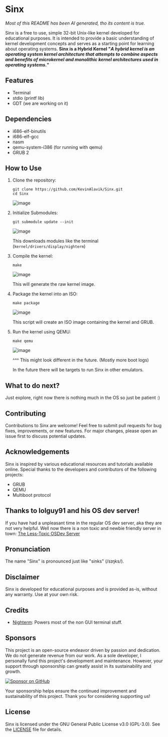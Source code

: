 # Sinx
*Most of this README has been AI generated, tho its content is true.* 

Sinx is a free to use, simple 32-bit Unix-like kernel developed for educational purposes. It is intended to provide a basic understanding of kernel development concepts and serves as a starting point for learning about operating systems. **Sinx is a Hybrid Kernel "*A hybrid kernel is an operating system kernel architecture that attempts to combine aspects and benefits of microkernel and monolithic kernel architectures used in operating systems.*"**

## Features
- Terminal
- stdio (printf lib)
- GDT (we are working on it)

## Dependencies
- i686-elf-binutils
- i686-elf-gcc
- nasm
- qemu-system-i386 (for running with qemu)
- GRUB 2

## How to Use

1. Clone the repository:

    ```
    git clone https://github.com/KevinAlavik/Sinx.git
    cd Sinx
    ```
    ![image](https://github.com/KevinAlavik/Sinx/assets/95900603/ab55c3b8-68ce-4de7-b222-23bd9ad36306)


2. Initialize Submodules:
   ```
   git submodule update --init
   ```
   ![image](https://github.com/KevinAlavik/Sinx/assets/95900603/9c55e264-d32b-47c0-b869-45fadc1b1ac8)

   
   This downloads modules like the terminal (`kernel/drivers/display/nighterm`)

3. Compile the kernel:

    ```
    make
    ```
    ![image](https://github.com/KevinAlavik/Sinx/assets/95900603/a03d308b-5c89-4430-87d1-996dbb22c13c)


    This will generate the raw kernel image.

4. Package the kernel into an ISO:

    ```
    make package
    ```
    ![image](https://github.com/KevinAlavik/Sinx/assets/95900603/81e2f068-5fed-4fa3-b09d-cad4f3d137ac)


    This script will create an ISO image containing the kernel and GRUB.

5. Run the kernel using QEMU:
   ```
   make qemu
   ```
   ![image](https://github.com/KevinAlavik/Sinx/assets/95900603/15d34449-ed50-46c1-a88a-5c5f39b00463)

   ^^^ This might look different in the future. (Mostly more boot logs)
   
   In the future there will be targets to run Sinx in other emulators.

## What to do next?
Just explore, right now there is nothing much in the OS so just be patient :)

## Contributing

Contributions to Sinx are welcome! Feel free to submit pull requests for bug fixes, improvements, or new features. For major changes, please open an issue first to discuss potential updates.

## Acknowledgements

Sinx is inspired by various educational resources and tutorials available online. Special thanks to the developers and contributors of the following projects:

- GRUB
- QEMU
- Multiboot protocol

## Thanks to lolguy91 and his OS dev server!
If you have had a unpleasant time in the regular OS dev server, aka they are not very helpful. Well now there is a non toxic and newbie friendly server in town: [The Less-Toxic OSDev Server](https://discord.gg/RgPdpDBDTM)

## Pronunciation

The name "Sinx" is pronounced just like "sinks" (/sɪŋks/).

## Disclaimer

Sinx is developed for educational purposes and is provided as-is, without any warranty. Use at your own risk.

## Credits
- [Nighterm](https://github.com/schkwve/nighterm-extended): Powers most of the non GUI terminal stuff.

## Sponsors

This project is an open-source endeavor driven by passion and dedication. We do not generate revenue from our work. As a sole developer, I personally fund this project's development and maintenance. However, your support through sponsorship can greatly assist in its sustainability and growth.

[![Sponsor on GitHub](https://img.shields.io/badge/Sponsor-GitHub-red?logo=github)](https://github.com/sponsors/KevinAlavik)

Your sponsorship helps ensure the continued improvement and sustainability of this project. Thank you for considering supporting us!


## License

Sinx is licensed under the GNU General Public License v3.0 (GPL-3.0). See the [LICENSE](LICENSE) file for details.
